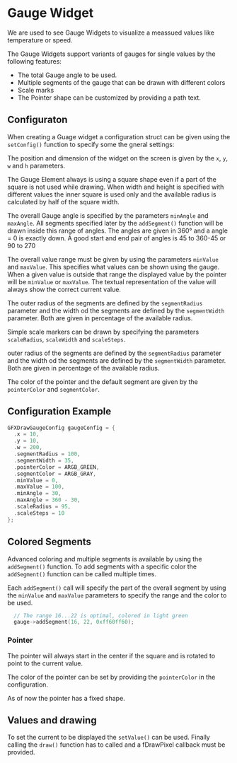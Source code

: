 # Gauge Widget

We are used to see Gauge Widgets to visualize a meassued values like temperature or speed.

The Gauge Widgets support variants of gauges for single values by the following features:

* The total Gauge angle to be used.
* Multiple segments of the gauge that can be drawn with different colors
* Scale marks
* The Pointer shape can be customized by providing a path text.

## Configuraton

When creating a Guage widget a configuration struct can be given using the `setConfig()` function
to specify some the gneral settings:

The position and dimension of the widget on the screen is given by the `x`, `y`, `w` and `h` parameters.

The Gauge Element always is using a square shape even if a part of the square is not used while drawing.  When width and
height is specified with different values the inner square is used only and the available radius is calculated by half
of the square width.

The overall Gauge angle is specified by the parameters `minAngle` and `maxAngle`.  All segments specified later by the
`addSegment()` function will be drawn inside this range of angles.  The angles are given in 360° and a angle = 0 is
exactly down.  A good start and end pair of angles is 45 to 360-45 or 90 to 270

The overall value range must be given by using the parameters `minValue` and `maxValue`. This specifies
what values can be shown using the gauge. When a given value is outside that range the displayed value by the pointer will be `minValue` or `maxValue`.
The textual representation of the value will always show the correct current value.

The outer radius of the segments are defined by the `segmentRadius` parameter and the width od the segments are defined
by the `segmentWidth` parameter. Both are given in percentage of the available radius.

Simple scale markers can be drawn by specifying the parameters `scaleRadius`, `scaleWidth` and `scaleSteps`.

outer radius of the segments are defined by the `segmentRadius` parameter and the width od the segments are defined
by the `segmentWidth` parameter. Both are given in percentage of the available radius.

The color of the pointer and the default segment are given by the `pointerColor` and `segmentColor`.


## Configuration Example

``` cpp
GFXDrawGaugeConfig gaugeConfig = {
  .x = 10,
  .y = 10,
  .w = 200,
  .segmentRadius = 100,
  .segmentWidth = 35,
  .pointerColor = ARGB_GREEN,
  .segmentColor = ARGB_GRAY,
  .minValue = 0,
  .maxValue = 100,
  .minAngle = 30,
  .maxAngle = 360 - 30,
  .scaleRadius = 95,
  .scaleSteps = 10
};
```


## Colored Segments

Advanced coloring and multiple segments is available by using the `addSegment()` function.  To add segments with a
specific color the `addSegment()` function can be called multiple times.

Each `addSegment()` call will specify the part of the overall segment by using the `minValue` and `maxValue` parameters
to specify the range and the color to be used.

```cpp
  // The range 16...22 is optimal, colored in light green
  gauge->addSegment(16, 22, 0xff60ff60);
```


<!-- ## Scale markers -->

### Pointer

The pointer will always start in the center if the square and is rotated to point to the current value.

The color of the pointer can be set by providing the `pointerColor` in the configuration.

As of now the pointer has a fixed shape.

<!-- 
By providing a path pointing from 0/0 (center) to 0/1000 (value) the shape of a pointer can be customized.  It will be
scaled and rotated by the gauge implementation.

by providing a path pointing from 0/0 (center) to 0/1000 (value).  It will be scaled and rotated by the gauge
implementation.

```cpp
GFXDrawGaugeConfig gaugeConfig = {
  ... 
  .pointerpath = "M-150,800 L0,950 Z",
};
```
 -->


## Values and drawing

To set the current to be displayed the `setValue()` can be used.  Finally calling the `draw()` function has to called
and a fDrawPixel callback must be provided.

